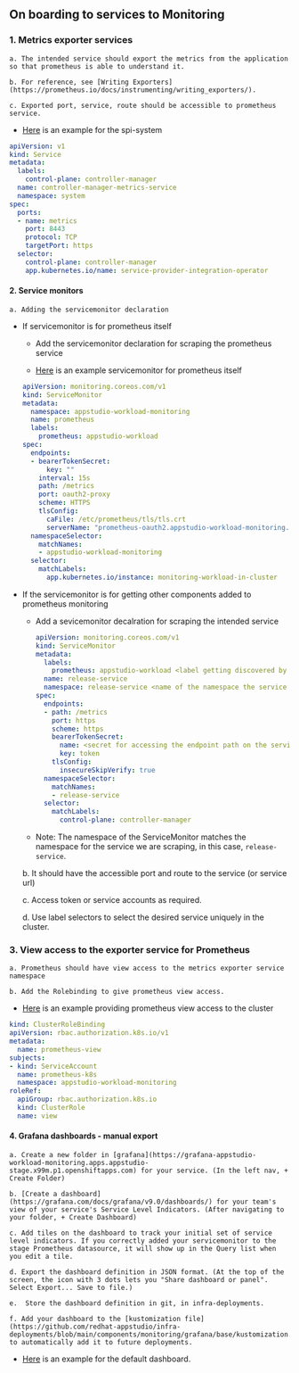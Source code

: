 ## On boarding to services to Monitoring

### 1. Metrics exporter services

    a. The intended service should export the metrics from the application so that prometheus is able to understand it. 

    b. For reference, see [Writing Exporters](https://prometheus.io/docs/instrumenting/writing_exporters/).

    c. Exported port, service, route should be accessible to prometheus service.

  - [Here](https://github.com/redhat-appstudio/service-provider-integration-operator/blob/main/config/rbac/auth_proxy_service.yaml) is an example for the spi-system

```yaml
apiVersion: v1
kind: Service
metadata:
  labels:
    control-plane: controller-manager
  name: controller-manager-metrics-service
  namespace: system
spec:
  ports:
  - name: metrics
    port: 8443
    protocol: TCP
    targetPort: https
  selector:
    control-plane: controller-manager
    app.kubernetes.io/name: service-provider-integration-operator
```

#### 2. Service monitors

    a. Adding the servicemonitor declaration

  - If servicemonitor is for prometheus itself

      - Add the servicemonitor declaration for scraping the prometheus service

      - [Here](https://github.com/redhat-appstudio/infra-deployments/blob/main/components/monitoring/prometheus/base/prometheus-servicemonitors.yaml) is an example servicemonitor for prometheus itself
      
      ```yaml
      apiVersion: monitoring.coreos.com/v1
      kind: ServiceMonitor
      metadata:
        namespace: appstudio-workload-monitoring
        name: prometheus
        labels:
          prometheus: appstudio-workload
      spec:
        endpoints:
        - bearerTokenSecret:
            key: ""
          interval: 15s
          path: /metrics
          port: oauth2-proxy
          scheme: HTTPS
          tlsConfig:
            caFile: /etc/prometheus/tls/tls.crt 
            serverName: "prometheus-oauth2.appstudio-workload-monitoring.svc"
        namespaceSelector:
          matchNames:
          - appstudio-workload-monitoring
        selector:
          matchLabels:
            app.kubernetes.io/instance: monitoring-workload-in-cluster
      ```
     
      

  - If the servicemonitor is for getting other components added to prometheus monitoring
      
      - Add a sevicemonitor decalration for scraping the intended service
      
          ```yaml
          apiVersion: monitoring.coreos.com/v1
          kind: ServiceMonitor
          metadata:
            labels:
              prometheus: appstudio-workload <label getting discovered by prometheus-operator>
            name: release-service
            namespace: release-service <name of the namespace the service is in>
          spec:
            endpoints:
            - path: /metrics
              port: https
              scheme: https
              bearerTokenSecret:
                name: <secret for accessing the endpoint path on the service>
                key: token
              tlsConfig:
                insecureSkipVerify: true
            namespaceSelector:
              matchNames:
              - release-service
            selector:
              matchLabels:
                control-plane: controller-manager
          ```

      - Note: The namespace of the ServiceMonitor matches the namespace for the service we are scraping, in this case, `release-service`.

    b. It should have the accessible port and route to the service (or service url)

    c. Access token or service accounts as required.

    d. Use label selectors to select the desired service uniquely in the cluster.

### 3. View access to the exporter service for Prometheus

    a. Prometheus should have view access to the metrics exporter service namespace

    b. Add the Rolebinding to give prometheus view access. 
  - [Here](https://github.com/redhat-appstudio/infra-deployments/blob/main/components/monitoring/prometheus/base/prometheus-view.yaml) is an example providing prometheus view access to the cluster

  ```yaml
  kind: ClusterRoleBinding
  apiVersion: rbac.authorization.k8s.io/v1
  metadata:
    name: prometheus-view
  subjects:
  - kind: ServiceAccount
    name: prometheus-k8s
    namespace: appstudio-workload-monitoring
  roleRef:
    apiGroup: rbac.authorization.k8s.io
    kind: ClusterRole
    name: view
  ```

#### 4. Grafana dashboards - manual export

    a. Create a new folder in [grafana](https://grafana-appstudio-workload-monitoring.apps.appstudio-stage.x99m.p1.openshiftapps.com) for your service. (In the left nav, + Create Folder)

    b. [Create a dashboard](https://grafana.com/docs/grafana/v9.0/dashboards/) for your team's view of your service's Service Level Indicators. (After navigating to your folder, + Create Dashboard)

    c. Add tiles on the dashboard to track your initial set of service level indicators. If you correctly added your servicemonitor to the stage Prometheus datasource, it will show up in the Query list when you edit a tile.

    d. Export the dashboard definition in JSON format. (At the top of the screen, the icon with 3 dots lets you "Share dashboard or panel". Select Export... Save to file.)

    e.  Store the dashboard definition in git, in infra-deployments. 

    f. Add your dashboard to the [kustomization file](https://github.com/redhat-appstudio/infra-deployments/blob/main/components/monitoring/grafana/base/kustomization.yaml#L15) to automatically add it to future deployments.

  - [Here](https://github.com/redhat-appstudio/infra-deployments/blob/main/components/monitoring/grafana/base/dashboards/example.json) is an example for the default dashboard.
  
    

